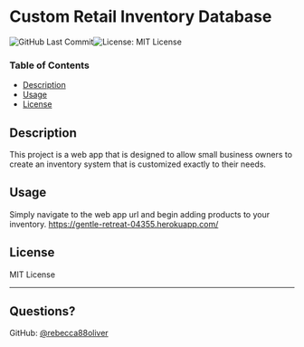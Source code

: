 # Custom Retail Inventory Database

![GitHub Last Commit](https://img.shields.io/github/last-commit/rebecca88oliver/Simple-Retail-Database)![License: MIT License](https://img.shields.io/badge/License-MIT_License-blue.svg)
### Table of Contents

  * [Description](#description)
  * [Usage](#usage)
  * [License](#license)
 
## Description 
 
 
This project is a web app that is designed to allow small business owners to create an inventory system that is customized exactly to their needs. 
      
## Usage 
      
Simply navigate to the web app url and begin adding products to your inventory. https://gentle-retreat-04355.herokuapp.com/
      
## License
      
MIT License

---
    
## Questions?
   
GitHub: [@rebecca88oliver](https://api.github.com/users/rebecca88oliver)
